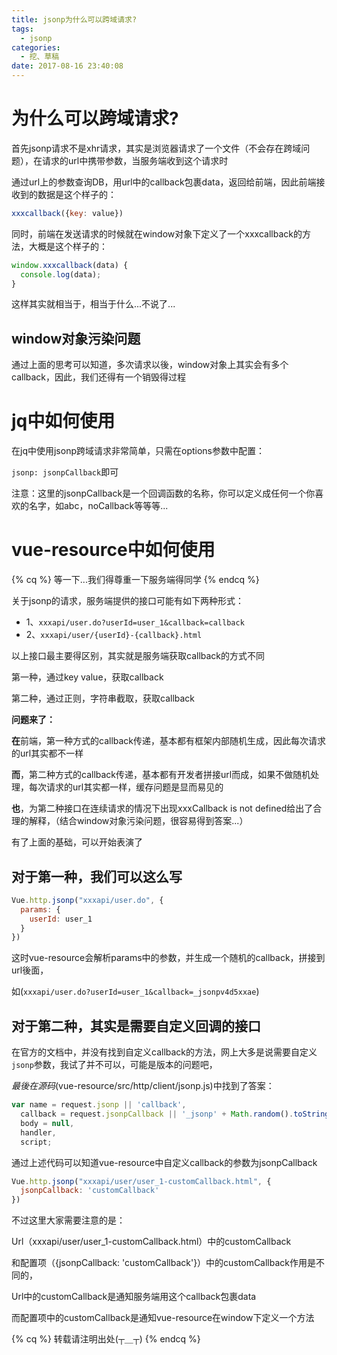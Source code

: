 ```yaml
---
title: jsonp为什么可以跨域请求?
tags:
  - jsonp
categories:
  - 挖、草稿
date: 2017-08-16 23:40:08
---
```


# 为什么可以跨域请求?

首先jsonp请求不是xhr请求，其实是浏览器请求了一个文件（不会存在跨域问题），在请求的url中携带参数，当服务端收到这个请求时

通过url上的参数查询DB，用url中的callback包裹data，返回给前端，因此前端接收到的数据是这个样子的：

<!-- more -->

```js
xxxcallback({key: value})
```

同时，前端在发送请求的时候就在window对象下定义了一个xxxcallback的方法，大概是这个样子的：

```js
window.xxxcallback(data) {
  console.log(data);
}
```

这样其实就相当于，相当于什么...不说了...

## window对象污染问题

  通过上面的思考可以知道，多次请求以後，window对象上其实会有多个callback，因此，我们还得有一个销毁得过程

# jq中如何使用

在jq中使用jsonp跨域请求非常简单，只需在options参数中配置：

`jsonp: jsonpCallback`即可

注意：这里的jsonpCallback是一个回调函数的名称，你可以定义成任何一个你喜欢的名字，如abc，noCallback等等等...


# vue-resource中如何使用

{% cq %} 等一下...我们得尊重一下服务端得同学 {% endcq %}


关于jsonp的请求，服务端提供的接口可能有如下两种形式：

+ 1、`xxxapi/user.do?userId=user_1&callback=callback`
+ 2、`xxxapi/user/{userId}-{callback}.html`

以上接口最主要得区别，其实就是服务端获取callback的方式不同

第一种，通过key value，获取callback

第二种，通过正则，字符串截取，获取callback

**问题来了：**

**在**前端，第一种方式的callback传递，基本都有框架内部随机生成，因此每次请求的url其实都不一样

**而**，第二种方式的callback传递，基本都有开发者拼接url而成，如果不做随机处理，每次请求的url其实都一样，缓存问题是显而易见的

**也**，为第二种接口在连续请求的情况下出现xxxCallback is not defined给出了合理的解释，（结合window对象污染问题，很容易得到答案...）


有了上面的基础，可以开始表演了

## 对于第一种，我们可以这么写

```js
Vue.http.jsonp("xxxapi/user.do", {
  params: {
    userId: user_1
  }
})
```

这时vue-resource会解析params中的参数，并生成一个随机的callback，拼接到url後面，

如(`xxxapi/user.do?userId=user_1&callback=_jsonpv4d5xxae`)

## 对于第二种，其实是需要自定义回调的接口

在官方的文档中，并没有找到自定义callback的方法，网上大多是说需要自定义`jsonp`参数，我试了并不可以，可能是版本的问题吧，

*最後在源码*(vue-resource/src/http/client/jsonp.js)中找到了答案：

```js
var name = request.jsonp || 'callback',
  callback = request.jsonpCallback || '_jsonp' + Math.random().toString(36).substr(2),
  body = null,
  handler,
  script;
```
通过上述代码可以知道vue-resource中自定义callback的参数为jsonpCallback


```js
Vue.http.jsonp("xxxapi/user/user_1-customCallback.html", {
  jsonpCallback: 'customCallback'
})
```

不过这里大家需要注意的是：

Url（xxxapi/user/user_1-customCallback.html）中的customCallback

和配置项（{jsonpCallback: 'customCallback'}）中的customCallback作用是不同的，

Url中的customCallback是通知服务端用这个callback包裹data

而配置项中的customCallback是通知vue-resource在window下定义一个方法

{% cq %} 转载请注明出处(┬＿┬) {% endcq %}
